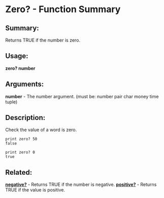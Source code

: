 # Zero? - Function Summary

## Summary:

Returns TRUE if the number is zero.

## Usage:

**zero? number**

## Arguments:

**number** - The number argument. (must be: number pair char money time tuple)

## Description:

Check the value of a word is zero.

```
print zero? 50
false
```

```
print zero? 0
true
```

## Related:

[**negative?**](http://www.rebol.com/docs/words/wnegativeq.html) - Returns TRUE if the number is negative.
[**positive?**](http://www.rebol.com/docs/words/wpositiveq.html) - Returns TRUE if the value is positive.